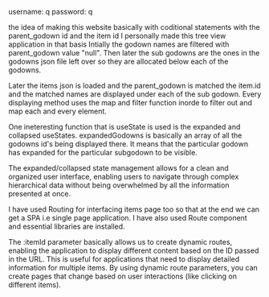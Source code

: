 username: q
password: q


the idea of making this website basically with coditional statements with the parent_godown id and the item id
I personally made this tree view application in that basis 
Intially the godown names are filtered with parent_godown value "null".
Then later the sub godowns are the ones in the godowns json file left over so they are allocated below each of the godowns.

Later the items json is loaded and the parent_godown is matched the item.id and the matched names are displayed under each of the sub godown.
Every displaying method uses the map and filter function inorde to filter out and map each and every element.

One ineteresting function that is useState is used is the expanded and collapsed useStates.
expandedGodowns is basically an array of all the godowns id's being displayed there. It means that the particular godown has
expanded for the particular subgodown to be visible.

The expanded/collapsed state management allows for a clean and organized user interface, enabling users to navigate through 
complex hierarchical data without being overwhelmed by all the information presented at once.

I have used Routing for interfacing items page too so that at the end we can get a SPA i.e single page application. I have also
used Route component and essential libraries are installed.

The :itemId parameter basically allows us to create dynamic routes, enabling the application to display different content based 
on the ID passed in the URL. This is useful for applications that need to display detailed information for multiple items.
By using dynamic route parameters, you can create pages that change based on user interactions (like clicking on different items).
